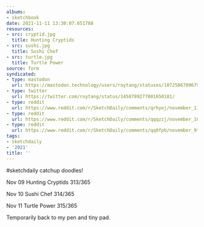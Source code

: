 ```yaml
---
albums:
- sketchbook
date: 2021-11-11 13:30:07.651788
resources:
- src: cryptid.jpg
  title: Hunting Cryptids
- src: sushi.jpg
  title: Sushi Chef
- src: turtle.jpg
  title: Turtle Power
source: form
syndicated:
- type: mastodon
  url: https://mastodon.technology/users/roytang/statuses/107258670967920303
- type: twitter
  url: https://twitter.com/roytang/status/1458789277001650181/
- type: reddit
  url: https://www.reddit.com/r/SketchDaily/comments/qrhyej/november_11th_turtles/hk77x4x/
- type: reddit
  url: https://www.reddit.com/r/SketchDaily/comments/qqqzzj/november_10th_dumplings/hk77wof/
- type: reddit
  url: https://www.reddit.com/r/SketchDaily/comments/qq0fpb/november_9th_cryptids/hk77w6s/
tags:
- sketchdaily
- '2021'
title: ''
---
```


#sketchdaily catchup doodles!

Nov 09 Hunting Cryptids 313/365

Nov 10 Sushi Chef 314/365

Nov 11 Turtle Power 315/365

Temporarily back to my pen and tiny pad.